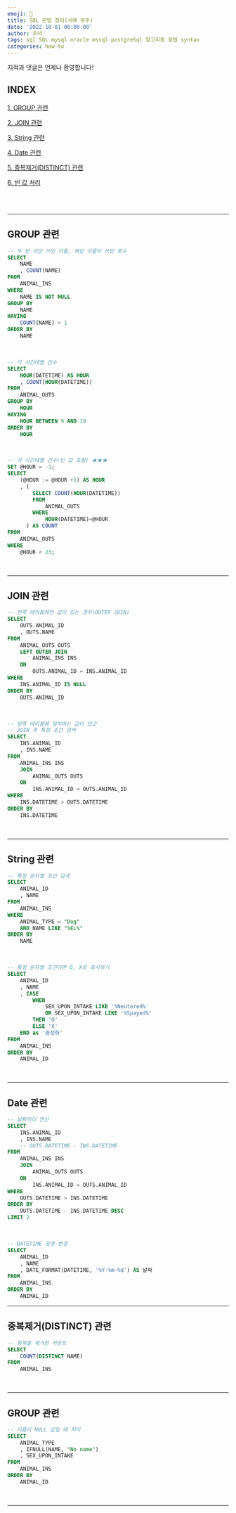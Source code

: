 ```yaml
---
emoji: 🔮
title: SQL 문법 정리(사례 위주)
date: '2022-10-01 00:00:00'
author: 주녁
tags: sql SQL mysql oracle mssql postgreSql 알고리즘 문법 syntax
categories: how-to
---
```


지적과 댓글은 언제나 환영합니다!

## INDEX

[1. GROUP 관련](#GROUP)

[2. JOIN 관련](#JOIN)

[3. String 관련](#STRING)

[4. Date 관련](#Date)

[5. 중복제거(DISTINCT) 관련](#DISTINCT)

[6. 빈 값 처리](#IFNULL)

<br/><br/>

---
## GROUP 관련<span id="GROUP"></span>
```sql
-- 두 번 이상 쓰인 이름, 해당 이름이 쓰인 횟수
SELECT
    NAME
    , COUNT(NAME)
FROM
    ANIMAL_INS
WHERE
    NAME IS NOT NULL
GROUP BY
    NAME
HAVING
    COUNT(NAME) > 1
ORDER BY
    NAME
``` 
<br>

```sql
-- 각 시간대별 건수
SELECT
    HOUR(DATETIME) AS HOUR
    , COUNT(HOUR(DATETIME))
FROM 
    ANIMAL_OUTS
GROUP BY
    HOUR
HAVING
    HOUR BETWEEN 9 AND 19
ORDER BY
    HOUR
```

<br>

```sql
-- 각 시간대별 건수(빈 값 포함) ★★★
SET @HOUR = -1;
SELECT 
    (@HOUR := @HOUR +1) AS HOUR
    , (
        SELECT COUNT(HOUR(DATETIME)) 
        FROM 
            ANIMAL_OUTS 
        WHERE 
            HOUR(DATETIME)=@HOUR
      ) AS COUNT 
FROM 
    ANIMAL_OUTS
WHERE 
    @HOUR < 23;
```

<br>


---
## JOIN 관련<span id="JOIN"></span>
```sql
-- 한쪽 테이블에만 값이 있는 경우(OUTER JOIN)
SELECT 
    OUTS.ANIMAL_ID
    , OUTS.NAME
FROM 
    ANIMAL_OUTS OUTS
    LEFT OUTER JOIN 
        ANIMAL_INS INS
    ON 
        OUTS.ANIMAL_ID = INS.ANIMAL_ID
WHERE 
    INS.ANIMAL_ID IS NULL
ORDER BY 
    OUTS.ANIMAL_ID
```

<br>

```sql
-- 양쪽 테이블에 일치하는 값이 있고
-- JOIN 후 특정 조건 검색
SELECT
    INS.ANIMAL_ID
    , INS.NAME
FROM
    ANIMAL_INS INS
    JOIN
        ANIMAL_OUTS OUTS
    ON
        INS.ANIMAL_ID = OUTS.ANIMAL_ID
WHERE
    INS.DATETIME > OUTS.DATETIME
ORDER BY
    INS.DATETIME
```

<br>

---
## String 관련 <span id="STRING"><span>
```sql
-- 특정 문자열 조건 검색
SELECT
    ANIMAL_ID
    , NAME
FROM
    ANIMAL_INS
WHERE
    ANIMAL_TYPE = "Dog" 
    AND NAME LIKE "%EL%" 
ORDER BY 
    NAME
```

<br>

```sql
-- 특정 문자열 조건이면 O, X로 표시하기
SELECT
    ANIMAL_ID
    , NAME
    , CASE
        WHEN 
            SEX_UPON_INTAKE LIKE '%Neutered%'
            OR SEX_UPON_INTAKE LIKE '%Spayed%'
        THEN 'O'
        ELSE 'X' 
    END as '중성화'
FROM
    ANIMAL_INS
ORDER BY
    ANIMAL_ID
```
<br>

---
## Date 관련 <span id="Date"><span>

```sql
-- 날짜끼리 연산
SELECT
    INS.ANIMAL_ID
    , INS.NAME
    -- OUTS.DATETIME - INS.DATETIME
FROM
    ANIMAL_INS INS
    JOIN
        ANIMAL_OUTS OUTS
    ON
        INS.ANIMAL_ID = OUTS.ANIMAL_ID
WHERE
    OUTS.DATETIME > INS.DATETIME
ORDER BY
    OUTS.DATETIME - INS.DATETIME DESC
LIMIT 2
```

<br>

```sql
-- DATETIME 포맷 변경
SELECT
    ANIMAL_ID
    , NAME
    , DATE_FORMAT(DATETIME, '%Y-%m-%d') AS 날짜
FROM
    ANIMAL_INS
ORDER BY
    ANIMAL_ID
```

---
## 중복제거(DISTINCT) 관련 <span id="DISTINCT"><span>
```sql
-- 중복을 제거한 카운트
SELECT
    COUNT(DISTINCT NAME)
FROM
    ANIMAL_INS
```

<br>

---
## GROUP 관련<span id="GROUP"></span>
```sql
-- 이름이 NULL 값일 때 처리
SELECT
    ANIMAL_TYPE
    , IFNULL(NAME, "No name")
    , SEX_UPON_INTAKE
FROM
    ANIMAL_INS
ORDER BY
    ANIMAL_ID
```


<br/>

---

```toc

```
